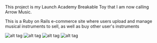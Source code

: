 This project is my Launch Academy Breakable Toy that I am now calling Arrow Music.

This is a Ruby on Rails e-commerce site where users upload and manage musical instruments to sell, as well as buy other user's instruments

![alt tag](https://raw.github.com/kyreeves/nashmade/master/app/assets/images/home.png)
![alt tag](https://raw.github.com/kyreeves/nashmade/master/app/assets/images/products.png)
![alt tag](https://raw.github.com/kyreeves/nashmade/master/app/assets/images/manage.png)
![alt tag](https://raw.github.com/kyreeves/nashmade/master/app/assets/images/sales.png)
